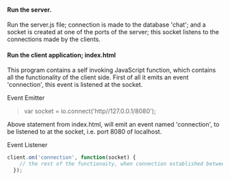 #### Run the server.
Run the server.js file; connection is made to the database 'chat'; and a socket is created at one of the ports of the server; this socket listens to the connections made by the clients.

#### Run the client application; index.html
This program contains a self invoking JavaScript function, which contains all the functionality of the client side.
First of all it emits an event 'connection', this event is listened at the socket.

Event Emitter
> var socket = io.connect('http//127.0.0.1/8080');

Above statement from index.html, will emit an event named 'connection', to be listened to at the socket, i.e. port 8080 of localhost.

Event Listener
```JavaScript
client.on('connection', function(socket) {
    // the rest of the functionaity, when connection established between client and the server
  });
```
